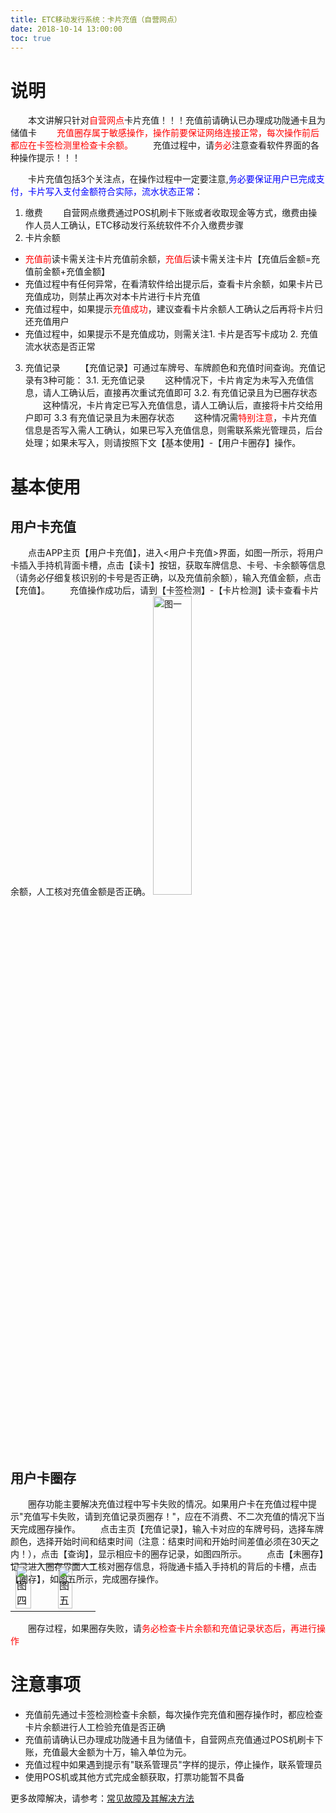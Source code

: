 ```yaml
---
title: ETC移动发行系统：卡片充值（自营网点）
date: 2018-10-14 13:00:00
toc: true
---
```

# 说明
&emsp;&emsp;本文讲解只针对<span style="color:red;">自营网点</span>卡片充值！！！充值前请确认已办理成功陇通卡且为储值卡
&emsp;&emsp;<span style="color:red;">充值圈存属于敏感操作，操作前要保证网络连接正常，每次操作前后都应在卡签检测里检查卡余额。</span>
&emsp;&emsp;充值过程中，请<span style="color:red;">务必</span>注意查看软件界面的各种操作提示！！！

&emsp;&emsp;卡片充值包括3个关注点，在操作过程中一定要注意,<span style="color:blue;">务必要保证用户已完成支付，卡片写入支付金额符合实际，流水状态正常</span>：
1. 缴费
&emsp;&emsp;自营网点缴费通过POS机刷卡下账或者收取现金等方式，缴费由操作人员人工确认，ETC移动发行系统软件不介入缴费步骤
2. 卡片余额
* <span style="color:red;">充值前</span>读卡需关注卡片充值前余额，<span style="color:red;">充值后</span>读卡需关注卡片【充值后金额=充值前金额+充值金额】
* 充值过程中有任何异常，在看清软件给出提示后，查看卡片余额，如果卡片已充值成功，则禁止再次对本卡片进行卡片充值
* 充值过程中，如果提示<span style="color:red;">充值成功</span>，建议查看卡片余额人工确认之后再将卡片归还充值用户
* 充值过程中，如果提示不是充值成功，则需关注1. 卡片是否写卡成功 2. 充值流水状态是否正常
3. 充值记录
&emsp;&emsp;【充值记录】可通过车牌号、车牌颜色和充值时间查询。充值记录有3种可能：
3.1. 无充值记录
&emsp;&emsp;这种情况下，卡片肯定为未写入充值信息，请人工确认后，直接再次重试充值即可
3.2. 有充值记录且为已圈存状态
&emsp;&emsp;这种情况，卡片肯定已写入充值信息，请人工确认后，直接将卡片交给用户即可
3.3 有充值记录且为未圈存状态
&emsp;&emsp;这种情况需<span style="color:red;">特别注意</span>，卡片充值信息是否写入需人工确认，如果已写入充值信息，则需联系紫光管理员，后台处理；如果未写入，则请按照下文【基本使用】-【用户卡圈存】操作。

# 基本使用
## 用户卡充值   
&emsp;&emsp;点击APP主页【用户卡充值】，进入<用户卡充值>界面，如图一所示，将用户卡插入手持机背面卡槽，点击【读卡】按钮，获取车牌信息、卡号、卡余额等信息（请务必仔细复核识别的卡号是否正确，以及充值前余额），输入充值金额，点击【充值】。
&emsp;&emsp;充值操作成功后，请到【卡签检测】-【卡片检测】读卡查看卡片余额，人工核对充值金额是否正确。
<img src="/pub-images/recharge-1.png"  width="35%" alt="图一"/></div>
## 用户卡圈存
&emsp;&emsp;圈存功能主要解决充值过程中写卡失败的情况。如果用户卡在充值过程中提示"充值写卡失败，请到充值记录页圈存！"，应在不消费、不二次充值的情况下当天完成圈存操作。
&emsp;&emsp;点击主页【充值记录】，输入卡对应的车牌号码，选择车牌颜色，选择开始时间和结束时间（注意：结束时间和开始时间差值必须在30天之内！），点击【查询】，显示相应卡的圈存记录，如图四所示。
&emsp;&emsp;点击【未圈存】记录进入圈存界面人工核对圈存信息，将陇通卡插入手持机的背后的卡槽，点击【圈存】，如图五所示，完成圈存操作。
<table style="margin-top: -47px;">
    <td><img src="/pub-images/recharge-4.png"  width="70%"  alt="图四" /></td>
    <td><img src="/pub-images/recharge-5.png"  width="67%"  alt="图五" /></td>
</table>
&emsp;&emsp;圈存过程，如果圈存失败，请<span style="color:red;">务必检查卡片余额和充值记录状态后，再进行操作</span>

# 注意事项
* 充值前先通过卡签检测检查卡余额，每次操作完充值和圈存操作时，都应检查卡片余额进行人工检验充值是否正确
* 充值前请确认已办理成功陇通卡且为储值卡，自营网点充值通过POS机刷卡下账，充值最大金额为十万，输入单位为元。
* 充值过程中如果遇到提示有"联系管理员"字样的提示，停止操作，联系管理员
* 使用POS机或其他方式完成金额获取，打票功能暂不具备

更多故障解决，请参考：[常见故障及其解决方法](/2018/10/10/problems/)  



